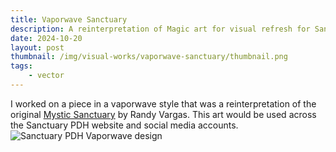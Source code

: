 ```yaml
---
title: Vaporwave Sanctuary
description: A reinterpretation of Magic art for visual refresh for Sanctuary PDH
date: 2024-10-20
layout: post
thumbnail: /img/visual-works/vaporwave-sanctuary/thumbnail.png
tags:
    - vector
---
```


I worked on a piece in a vaporwave style that was a reinterpretation of the original [Mystic Sanctuary](https://scryfall.com/card/eld/247/mystic-sanctuary) by Randy Vargas. This art would be used across the Sanctuary PDH website and social media accounts.
![Sanctuary PDH Vaporwave design](/img/visual-works/vaporwave-sanctuary/playmat.png)